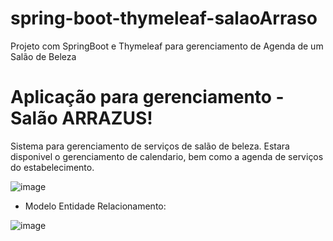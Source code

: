 # spring-boot-thymeleaf-salaoArraso
Projeto com SpringBoot e Thymeleaf para gerenciamento de Agenda de um Salão de Beleza

# Aplicação para gerenciamento - Salão ARRAZUS!
Sistema para gerenciamento de serviços de salão de beleza. Estara disponivel o gerenciamento de calendario, bem como a agenda de serviços do estabelecimento. 

![image](https://user-images.githubusercontent.com/48540484/84463495-5c09f280-ac48-11ea-9be7-e71a13a6e133.png)

- Modelo Entidade Relacionamento:

![image](https://user-images.githubusercontent.com/48540484/84463536-78a62a80-ac48-11ea-9ec4-fd1d582993b3.png)
